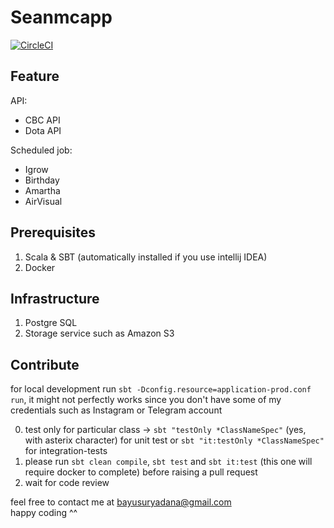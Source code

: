 # Seanmcapp
[![CircleCI](https://circleci.com/gh/bayusuryadana/seanmcapp.svg?style=svg)](https://circleci.com/gh/bayusuryadana/seanmcapp)

## Feature
API:
- CBC API
- Dota API

Scheduled job:
- Igrow
- Birthday
- Amartha
- AirVisual

## Prerequisites
1. Scala & SBT (automatically installed if you use intellij IDEA)
2. Docker
 
## Infrastructure
1. Postgre SQL 
2. Storage service such as Amazon S3

## Contribute
for local development run `sbt -Dconfig.resource=application-prod.conf run`, it might not perfectly works since you don't have some of my credentials such as Instagram or Telegram account

0. test only for particular class -> `sbt "testOnly *ClassNameSpec"` (yes, with asterix character) for unit test or `sbt "it:testOnly *ClassNameSpec"` for integration-tests
1. please run `sbt clean compile`, `sbt test` and `sbt it:test` (this one will require docker to complete) before raising a pull request
2. wait for code review

feel free to contact me at bayusuryadana@gmail.com  
happy coding ^^
